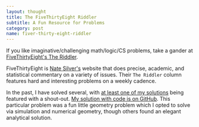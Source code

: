 ```yaml
---
layout: thought
title: The FiveThirtyEight Riddler
subtitle: A Fun Resource for Problems
category: post
name: fiver-thirty-eight-riddler
---
```


If you like imaginative/challenging math/logic/CS problems, take a gander at
[FiveThirtyEight's The Riddler](https://fivethirtyeight.com/tag/the-riddler/).

FiveThirtyEight is [Nate Silver's](https://en.wikipedia.org/wiki/Nate_Silver)
website that does precise, academic, and statistical commentary on a variety
of issues. Their `The Riddler` column features hard and interesting problems
on a weekly cadence.

In the past, I have solved several, with [at least one of my solutions](
https://fivethirtyeight.com/features/will-the-baby-walk-away-will-the-troll-kill-the-dwarves/)
being featured with a shout-out. [My solution with code is on GitHub](
https://github.com/mcqueenjordan/learning/tree/master/coding-challenges/python/five-thirty-eight-riddler/domestic-boundaries).
This particular problem was a fun little geometry problem which I opted to
solve via simulation and numerical geometry, though others found an elegant
analytical solution.

